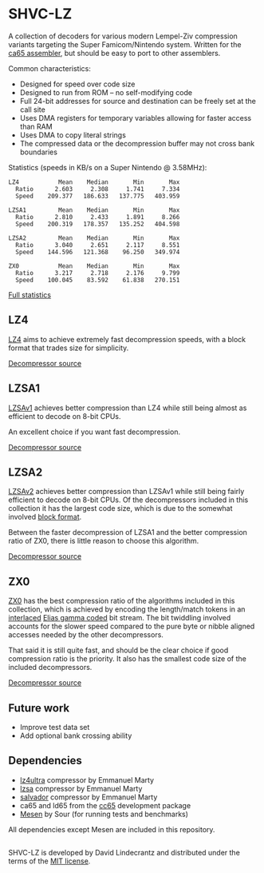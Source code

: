 # SHVC-LZ

A collection of decoders for various modern Lempel-Ziv compression variants targeting the Super Famicom/Nintendo system. Written for the [ca65 assembler](https://cc65.github.io/doc/ca65.html), but should be easy to port to other assemblers.

Common characteristics:
- Designed for speed over code size
- Designed to run from ROM – no self-modifying code
- Full 24-bit addresses for source and destination can be freely set at the call site
- Uses DMA registers for temporary variables allowing for faster access than RAM
- Uses DMA to copy literal strings
- The compressed data or the decompression buffer may not cross bank boundaries

Statistics (speeds in KB/s on a Super Nintendo @ 3.58MHz):
```
LZ4           Mean    Median       Min       Max
  Ratio      2.603     2.308     1.741     7.334
  Speed    209.377   186.633   137.775   403.959

LZSA1         Mean    Median       Min       Max
  Ratio      2.810     2.433     1.891     8.266
  Speed    200.319   178.357   135.252   404.598

LZSA2         Mean    Median       Min       Max
  Ratio      3.040     2.651     2.117     8.551
  Speed    144.596   121.368    96.250   349.974

ZX0           Mean    Median       Min       Max
  Ratio      3.217     2.718     2.176     9.799
  Speed    100.045    83.592    61.838   270.151
```
[Full statistics](Statistics.md)

## LZ4

[LZ4](https://lz4.org) aims to achieve extremely fast decompression speeds, with a block format that trades size for simplicity.

[Decompressor source](https://github.com/Optiroc/SHVC-LZ/blob/main/src/shvc-lz4.s)

## LZSA1

[LZSAv1](https://github.com/emmanuel-marty/lzsa) achieves better compression than LZ4 while still being almost as efficient to decode on 8-bit CPUs.

An excellent choice if you want fast decompression.

[Decompressor source](https://github.com/Optiroc/SHVC-LZ/blob/main/src/shvc-lzsa1.s)

## LZSA2

[LZSAv2](https://github.com/emmanuel-marty/lzsa) achieves better compression than LZSAv1 while still being fairly efficient to decode on 8-bit CPUs. Of the decompressors included in this collection it has the largest code size, which is due to the somewhat involved [block format](https://github.com/emmanuel-marty/lzsa/blob/master/BlockFormat_LZSA2.md).

Between the faster decompression of LZSA1 and the better compression ratio of ZX0, there is little reason to choose this algorithm.

[Decompressor source](https://github.com/Optiroc/SHVC-LZ/blob/main/src/shvc-lzsa2.s)

## ZX0

[ZX0](https://github.com/einar-saukas/ZX0) has the best compression ratio of the algorithms included in this collection, which is achieved by encoding the length/match tokens in an [interlaced](https://github.com/einar-saukas/Zeta-Xi-Code?tab=readme-ov-file#factor-r) [Elias gamma coded](https://en.wikipedia.org/wiki/Elias_gamma_coding) bit stream. The bit twiddling involved accounts for the slower speed compared to the pure byte or nibble aligned accesses needed by the other decompressors.

That said it is still quite fast, and should be the clear choice if good compression ratio is the priority. It also has the smallest code size of the included decompressors.

[Decompressor source](https://github.com/Optiroc/SHVC-LZ/blob/main/src/shvc-zx0.s)

## Future work
- Improve test data set
- Add optional bank crossing ability 

## Dependencies
- [lz4ultra](https://github.com/emmanuel-marty/lz4ultra) compressor by Emmanuel Marty
- [lzsa](https://github.com/emmanuel-marty/lzsa) compressor by Emmanuel Marty
- [salvador](https://github.com/emmanuel-marty/salvador) compressor by Emmanuel Marty
- ca65 and ld65 from the [cc65](https://github.com/cc65/cc65) development package
- [Mesen](https://github.com/SourMesen/Mesen2) by Sour (for running tests and benchmarks)

All dependencies except Mesen are included in this repository.

##
SHVC-LZ is developed by David Lindecrantz and distributed under the terms of the [MIT license](./LICENSE).
